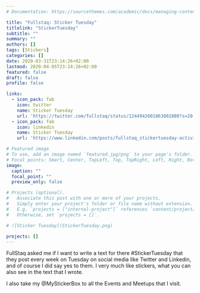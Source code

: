 ```yaml
---
# Documentation: https://sourcethemes.com/academic/docs/managing-content/

title: "Fullstaq: Sticker Tuesday"
titlelink: "StickerTuesday"
subtitle: ""
summary: ""
authors: []
tags: [Stickers]
categories: []
date: 2020-03-31T23:14:26+02:00
lastmod: 2020-04-05T23:14:26+02:00
featured: false
draft: false
profile: false

links:
  - icon_pack: fab
    icon: twitter
    name: Sticker Tuesday
    url: 'https://twitter.com/fullstaq/status/1244942601863802880?s=20'
  - icon_pack: fab
    icon: linkedin
    name: Sticker Tuesday
    url: 'https://www.linkedin.com/posts/fullstaq_stickertuesday-activity-6650714591112282112-G8EW'

# Featured image
# To use, add an image named `featured.jpg/png` to your page's folder.
# Focal points: Smart, Center, TopLeft, Top, TopRight, Left, Right, BottomLeft, Bottom, BottomRight.
image:
  caption: ""
  focal_point: ""
  preview_only: false

# Projects (optional).
#   Associate this post with one or more of your projects.
#   Simply enter your project's folder or file name without extension.
#   E.g. `projects = ["internal-project"]` references `content/project/deep-learning/index.md`.
#   Otherwise, set `projects = []`.

# ![Sticker Tuesday](StickerTuesday.png)

projects: []
---
```


FullStaq asked me if I want to write a text for there \#StickerTuesday that they post every week on Tuesday on social media like Twitter and Linkedin, and of course I did say yes to them. I very much like stickers, what you can also see in the text that I wrote.

I also take my @MyStickerBox to all the Events and Meetups that I visit.
